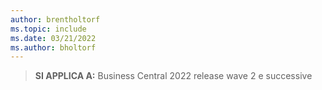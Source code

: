 ```yaml
---
author: brentholtorf
ms.topic: include
ms.date: 03/21/2022
ms.author: bholtorf
---
```

> **SI APPLICA A:** Business Central 2022 release wave 2 e successive